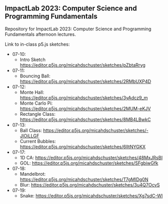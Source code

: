 ## ImpactLab 2023: Computer Science and Programming Fundamentals

Repository for ImpactLab 2023: Computer Science and Programming Fundamentals afternoon lectures.

Link to in-class p5.js sketches:

 - 07-10:
     - Intro Sketch https://editor.p5js.org/micahdschuster/sketches/pZbtaRryg
 - 07-11:
     - Bouncing Ball: https://editor.p5js.org/micahdschuster/sketches/2RMbUXP4D
 - 07-12:
     - Monte Hall: https://editor.p5js.org/micahdschuster/sketches/3yAdcz9_m
     - Monte Carlo Pi: https://editor.p5js.org/micahdschuster/sketches/2MUM-eKJV
     - Rectangle Class: https://editor.p5js.org/micahdschuster/sketches/8MB4LBwkC
  - 07-13:
     - Ball Class: https://editor.p5js.org/micahdschuster/sketches/-JlOiLLGF
     - Current Bubbles: https://editor.p5js.org/micahdschuster/sketches/6lItNYGKX
  - 07-17:
     - 1D CA: https://editor.p5js.org/micahdschuster/sketches/48MxJRsBI
     - GOL: https://editor.p5js.org/micahdschuster/sketches/SFgbiwGfk
  - 07-18:
     - Mandelbrot: https://editor.p5js.org/micahdschuster/sketches/T7gMIDg0N
     - Blur: https://editor.p5js.org/micahdschuster/sketches/3u4Q7OcvS
  - 07-19:
     - Snake: https://editor.p5js.org/micahdschuster/sketches/Xg7sdC-WI
